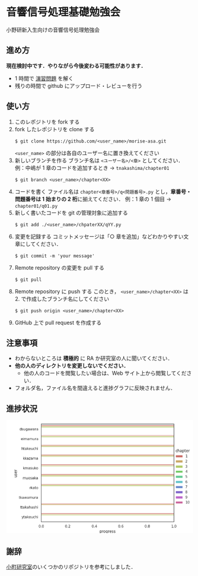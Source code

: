 # 音響信号処理基礎勉強会

小野研新入生向けの音響信号処理勉強会

## 進め方

**現在検討中です．やりながら今後変わる可能性があります．**

- 1 時間で [演習問題](exercises.md) を解く
- 残りの時間で github にアップロード・レビューを行う

## 使い方

1. このレポジトリを fork する
2. fork したレポジトリを clone する
   ```
   $ git clone https://github.com/<user_name>/morise-asa.git
   ```
   `<user_name>` の部分は各自のユーザー名に置き換えてください
3. 新しいブランチを作る
   ブランチ名は `<ユーザー名>/<章>` としてください．
   例：中嶋が 1 章のコードを追加するとき → `tnakashima/chapter01`
   ```
   $ git branch <user_name>/chapter<XX>
   ```
4. コードを書く
   ファイル名は `chapter<章番号>/q<問題番号>.py` とし，**章番号・問題番号は 1 始まりの 2 桁**に揃えてください．
   例：1 章の 1 個目 → `chapter01/q01.py`
5. 新しく書いたコードを git の管理対象に追加する
   ```
   $ git add ./<user_name>/chpaterXX/qYY.py
   ```
6. 変更を記録する
   コミットメッセージは「○ 章を追加」などわかりやすい文章にしてください．
   ```
   $ git commit -m 'your message'
   ```
7. Remote repository の変更を pull する
   ```
   $ git pull
   ```
8. Remote repository に push する
   このとき， `<user_name>/chapter<XX>` は 2. で作成したブランチ名にしてください
   ```
   $ git push origin <user_name>/chapter<XX>
   ```
9. GitHub 上で pull request を作成する

## 注意事項

- わからないところは **積極的** に RA か研究室の人に聞いてください．
- **他の人のディレクトリを変更しないでください．**
  - 他の人のコードを閲覧したい場合は、Web サイト上から閲覧してください．
- フォルダ名，ファイル名を間違えると進捗グラフに反映されません．

## 進捗状況

![progress](progress.png)

## 謝辞

[小町研究室](https://github.com/tmu-nlp)のいくつかのリポジトリを参考にしました．
